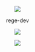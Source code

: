 <p align="center">  
<img src="https://media.discordapp.net/attachments/813341662545313832/813343404507267092/pokemon_pixel.gif">
</p>
<p align="center">
    rege-dev
<p align="center">  
<img src="https://komarev.com/ghpvc/?username=rege-dev&color=grey">
</p>
    <p align="center">
  <img src="https://discord.c99.nl/widget/theme-5/949882835580383282.png"/>
</p>
